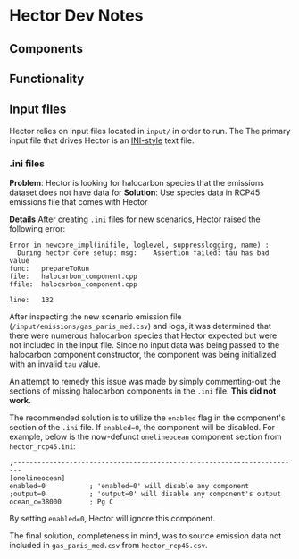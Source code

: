 # Hector Dev Notes

## Components

## Functionality

## Input files
Hector relies on input files located in `input/` in order to run. The The primary input file that drives Hector 
is an [INI-style](https://en.wikipedia.org/wiki/INI_file) text file. 

### .ini files
**Problem**: Hector is looking for halocarbon species that the emissions dataset does not have data for
**Solution**: Use species data in RCP45 emissions file that comes with Hector

**Details**
After creating `.ini` files for new scenarios, Hector raised the following error:
```
Error in newcore_impl(inifile, loglevel, suppresslogging, name) : 
  During hector core setup: msg:  	Assertion failed: tau has bad value
func: 	prepareToRun
file: 	halocarbon_component.cpp
ffile:	halocarbon_component.cpp

line: 	132
```
After inspecting the new scenario emission file (`/input/emissions/gas_paris_med.csv`) and logs, it was determined that
there were numerous halocarbon species that Hector expected but were not included in the input file. Since no input data
was being passed to the halocarbon component constructor, the component was being initialized with an invalid `tau` value. 


An attempt to remedy this issue was made by simply commenting-out the sections of missing halocarbon components in the
`.ini` file. **This did not work.**

The recommended solution is to utilize the `enabled` flag in the component's section of the `.ini` file. If `enabled=0`,
the component will be disabled. For example, below is the now-defunct `onelineocean` component section from `hector_rcp45.ini`:
```
;------------------------------------------------------------------------
[onelineocean]
enabled=0			; 'enabled=0' will disable any component
;output=0			; 'output=0' will disable any component's output
ocean_c=38000		; Pg C
```
By setting `enabled=0`, Hector will ignore this component.

The final solution, completeness in mind, was to source emission data not included in `gas_paris_med.csv` from 
`hector_rcp45.csv`.
